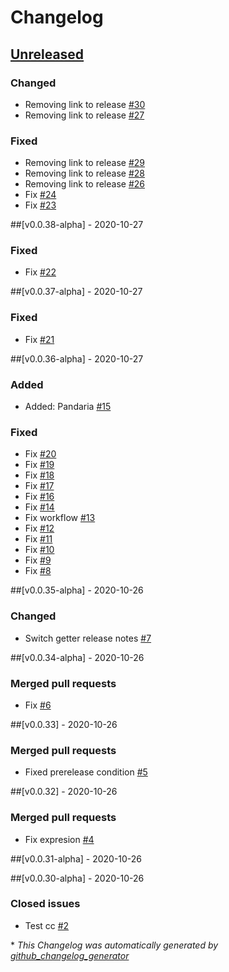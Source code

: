 # Changelog

## [Unreleased](https://github.com/wowmua/Maps/tree/HEAD)

### Changed

- Removing link to release [\#30](https://github.com/wowmua/Maps/pull/30)
- Removing link to release [\#27](https://github.com/wowmua/Maps/pull/27)

### Fixed

- Removing link to release [\#29](https://github.com/wowmua/Maps/pull/29)
- Removing link to release [\#28](https://github.com/wowmua/Maps/pull/28)
- Removing link to release [\#26](https://github.com/wowmua/Maps/pull/26)
- Fix [\#24](https://github.com/wowmua/Maps/pull/24)
- Fix [\#23](https://github.com/wowmua/Maps/pull/23)

##[v0.0.38-alpha] - 2020-10-27

### Fixed

- Fix [\#22](https://github.com/wowmua/Maps/pull/22)

##[v0.0.37-alpha] - 2020-10-27

### Fixed

- Fix [\#21](https://github.com/wowmua/Maps/pull/21)

##[v0.0.36-alpha] - 2020-10-27

### Added

- Added: Pandaria [\#15](https://github.com/wowmua/Maps/pull/15)

### Fixed

- Fix [\#20](https://github.com/wowmua/Maps/pull/20)
- Fix [\#19](https://github.com/wowmua/Maps/pull/19)
- Fix [\#18](https://github.com/wowmua/Maps/pull/18)
- Fix [\#17](https://github.com/wowmua/Maps/pull/17)
- Fix [\#16](https://github.com/wowmua/Maps/pull/16)
- Fix [\#14](https://github.com/wowmua/Maps/pull/14)
- Fix workflow [\#13](https://github.com/wowmua/Maps/pull/13)
- Fix [\#12](https://github.com/wowmua/Maps/pull/12)
- Fix [\#11](https://github.com/wowmua/Maps/pull/11)
- Fix [\#10](https://github.com/wowmua/Maps/pull/10)
- Fix [\#9](https://github.com/wowmua/Maps/pull/9)
- Fix [\#8](https://github.com/wowmua/Maps/pull/8)

##[v0.0.35-alpha] - 2020-10-26

### Changed

- Switch getter release notes [\#7](https://github.com/wowmua/Maps/pull/7)

##[v0.0.34-alpha] - 2020-10-26

### Merged pull requests

- Fix [\#6](https://github.com/wowmua/Maps/pull/6)

##[v0.0.33] - 2020-10-26

### Merged pull requests

- Fixed prerelease condition [\#5](https://github.com/wowmua/Maps/pull/5)

##[v0.0.32] - 2020-10-26

### Merged pull requests

- Fix expresion [\#4](https://github.com/wowmua/Maps/pull/4)

##[v0.0.31-alpha] - 2020-10-26

##[v0.0.30-alpha] - 2020-10-26

### Closed issues

- Test cc [\#2](https://github.com/wowmua/Maps/issues/2)



\* *This Changelog was automatically generated by [github_changelog_generator](https://github.com/github-changelog-generator/github-changelog-generator)*
